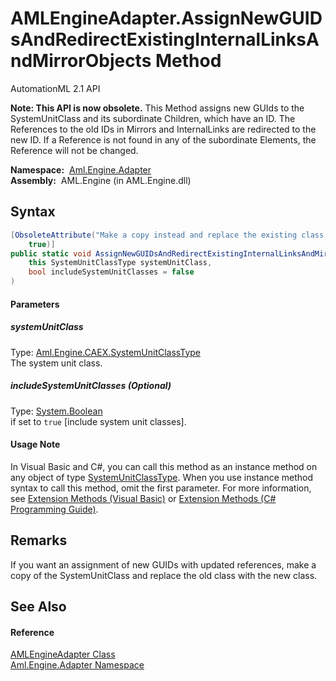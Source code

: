 AMLEngineAdapter.AssignNewGUIDsAndRedirectExistingInternalLinksAndMirrorObjects Method
======================================================================================
AutomationML 2.1 API

**Note: This API is now obsolete.**
This Method assigns new GUIds to the SystemUnitClass and its subordinate Children, which have an ID. The References to the old IDs in Mirrors and InternalLinks are redirected to the new ID. If a Reference is not found in any of the subordinate Elements, the Reference will not be changed.

  **Namespace:**  [Aml.Engine.Adapter][1]  
  **Assembly:**  AML.Engine (in AML.Engine.dll)

Syntax
------

```csharp
[ObsoleteAttribute("Make a copy instead and replace the existing class using the copy", 
	true)]
public static void AssignNewGUIDsAndRedirectExistingInternalLinksAndMirrorObjects(
	this SystemUnitClassType systemUnitClass,
	bool includeSystemUnitClasses = false
)
```

#### Parameters

##### *systemUnitClass*
Type: [Aml.Engine.CAEX.SystemUnitClassType][2]  
The system unit class.

##### *includeSystemUnitClasses* (Optional)
Type: [System.Boolean][3]  
if set to `true` [include system unit classes].

#### Usage Note
In Visual Basic and C#, you can call this method as an instance method on any object of type [SystemUnitClassType][2]. When you use instance method syntax to call this method, omit the first parameter. For more information, see [Extension Methods (Visual Basic)][4] or [Extension Methods (C# Programming Guide)][5].

Remarks
-------
 If you want an assignment of new GUIDs with updated references, make a copy of the SystemUnitClass and replace the old class with the new class. 

See Also
--------

#### Reference
[AMLEngineAdapter Class][6]  
[Aml.Engine.Adapter Namespace][1]  

[1]: ../README.md
[2]: ../../Aml.Engine.CAEX/SystemUnitClassType/README.md
[3]: https://docs.microsoft.com/dotnet/api/system.boolean
[4]: https://docs.microsoft.com/dotnet/visual-basic/programming-guide/language-features/procedures/extension-methods
[5]: https://docs.microsoft.com/dotnet/csharp/programming-guide/classes-and-structs/extension-methods
[6]: README.md
[7]: https://www.automationml.org
[8]: ../../icons/logoShade.png